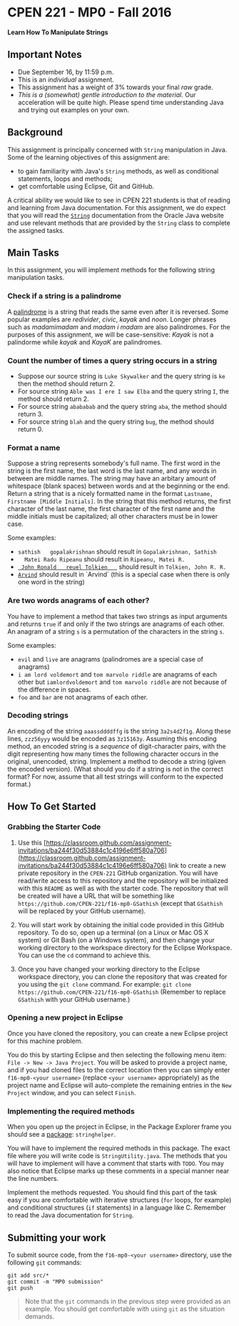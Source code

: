 CPEN 221 - MP0 - Fall 2016
===
**Learn How To Manipulate Strings**

## Important Notes
* Due September 16, by 11:59 p.m.
* This is an *individual* assignment.
* This assignment has a weight of 3% towards your final *raw* grade.
* _This is a (somewhat) gentle introduction to the material._ Our acceleration will be quite high. Please spend time understanding Java and trying out examples on your own.

## Background

This assignment is principally concerned with `String` manipulation in Java. Some of the learning objectives of this assignment are:

* to gain familiarity with Java's `String` methods, as well as conditional statements, loops and methods;
* get comfortable using Eclipse, Git and GitHub.

A critical ability we would like to see in CPEN 221 students is that of reading and learning from Java documentation. For this assignment, we do expect that you will read the [`String`](https://docs.oracle.com/javase/8/docs/api/java/lang/String.html) documentation from the Oracle Java website and use relevant methods that are provided by the `String` class to complete the assigned tasks.

## Main Tasks

In this assignment, you will implement methods for the following string manipulation tasks.

### Check if a string is a palindrome

A [palindrome](https://en.wikipedia.org/wiki/Palindrome) is a string that reads the same even after it is reversed. Some popular examples are *redivider*, *civic*, *kayak* and *noon*. Longer phrases such as *madamimadam* and *madam i madam* are also palindromes. For the purposes of this assignment, we will be case-sensitive: *Kayak* is not a palindorme while *kayak* and *KayaK* are palindromes.

### Count the number of times a query string occurs in a string

* Suppose our source string is `Luke Skywalker` and the query string is `ke` then the method should return 2.
* For source string `Able was I ere I saw Elba` and the query string `I`, the method should return 2.
* For source string `abababab` and the query string `aba`, the method should return 3.
* For source string `blah` and the query string `bug`, the method should return 0.

### Format a name

Suppose a string represents somebody's full name. The first word in the string is the first name, the last word is the last name, and any words in between are middle names. The string may have an arbitary amount of whitespace (blank spaces) between words and at the beginning or the end. Return a string that is a nicely formatted name in the format `Lastname, Firstname [Middle Initials]`. In the string that this method returns, the first character of the last name, the first character of the first name and the middle initials must be capitalized; all other characters must be in lower case.

Some examples:

* `sathish   gopalakrishnan` should result in `Gopalakrishnan, Sathish`
* `  Matei Radu Ripeanu` should result in `Ripeanu, Matei R.`
* [`  John Ronald   reuel Tolkien    `](https://en.wikipedia.org/wiki/J._R._R._Tolkien) should result in `Tolkien, John R. R.`
* [`Arvind`](https://en.wikipedia.org/wiki/Arvind_(computer_scientist)) should result in `Arvind` (this is a special case when there is only one word in the string)


### Are two words anagrams of each other?

You have to implement a method that takes two strings as input arguments and returns `true` if and only if the two strings are anagrams of each other. An anagram of a string `s` is a permutation of the characters in the string `s`.

Some examples:

* `evil` and `live` are anagrams (palindromes are a special case of anagrams)
* `i am lord voldemort` and `tom marvolo riddle` are anagrams of each other but `iamlordvoldemort` and `tom marvolo riddle` are not because of the difference in spaces.
* `foo` and `bar` are not anagrams of each other.

### Decoding strings

An encoding of the string `aaassddddffg` is the string `3a2s4d2f1g`. Along these lines, `zzz56yyy` would be encoded as `3z15163y`. Assuming this encoding method, an encoded string is a *sequence* of digit-character pairs, with the digit representing how many times the following character occurs in the original, unencoded, string. Implement a method to decode a string (given the encoded version). (What should you do if a string is not in the correct format? For now, assume that all test strings will conform to the expected format.)

## How To Get Started

### Grabbing the Starter Code

1. Use this [https://classroom.github.com/assignment-invitations/ba244f30d53884c1c4196e6ff580a706](https://classroom.github.com/assignment-invitations/ba244f30d53884c1c4196e6ff580a706) link to create a new private repository in the `CPEN-221` GitHub organization. You will have read/write access to this repository and the repository will be initialized with this `README` as well as with the starter code. The repository that will be created will have a URL that will be something like `https://github.com/CPEN-221/f16-mp0-GSathish` (except that `GSathish` will be replaced by your GitHub username).

1. You will start work by obtaining the initial code provided in this GitHub repository. To do so, open up a terminal (on a Linux or Mac OS X system) or Git Bash (on a Windows system), and then change your working directory to the workspace directory for the Eclipse Workspace. You can use the `cd` command to achieve this.

1. Once you have changed your working directory to the Eclipse workspace directory, you can clone the repository that was created for you using the `git clone` command. For example:
``git clone https://github.com/CPEN-221/f16-mp0-GSathish``
(Remember to replace `GSathish` with your GitHub username.)

### Opening a new project in Eclipse

Once you have cloned the repository, you can create a new Eclipse project for this machine problem.

You do this by starting Eclipse and then selecting the following menu item: `File -> New -> Java Project`. You will be asked to provide a project name, and if you had cloned files to the correct location then you can simply enter `f16-mp0-<your username>` (replace `<your username>` appropriately) as the project name and Eclipse will auto-complete the remaining entries in the `New Project` window, and you can select `Finish`.

### Implementing the required methods

When you open up the project in Eclipse, in the Package Explorer frame you should see a [package](https://docs.oracle.com/javase/tutorial/java/package/packages.html): `stringhelper`.

You will have to implement the required methods in this package. The exact file where you will write code is `StringUtility.java`. The methods that you will have to implement will have a comment that starts with `TODO`. You may also notice that Eclipse marks up these comments in a special manner near the line numbers.

Implement the methods requested. You should find this part of the task easy if you are comfortable with iterative structures (`for` loops, for example) and conditional structures (`if` statements) in a language like C. Remember to read the Java documentation for `String`.

## Submitting your work

To submit source code, from the `f16-mp0-<your username>` directory, use the following `git` commands:

```git
git add src/*
git commit -m "MP0 submission"
git push
```

> Note that the `git` commands in the previous step were provided as an example. You should get comfortable with using `git` as the situation demands.
